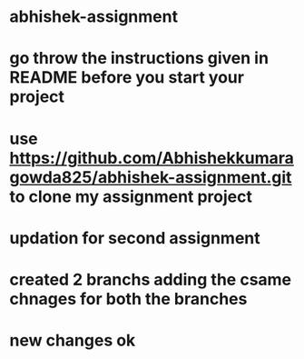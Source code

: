 # abhishek-assignment
# go throw the instructions given in README before you start your project
# use https://github.com/Abhishekkumaragowda825/abhishek-assignment.git to clone my assignment project

# updation for second assignment
# created 2 branchs adding the csame chnages for both the branches
# new changes ok